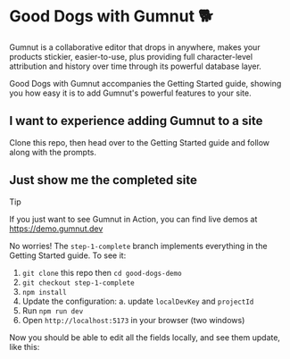 # Good Dogs with Gumnut 🐕

Gumnut is a collaborative editor that drops in anywhere, makes your products stickier, easier-to-use, plus providing full character-level attribution and history over time through its powerful database layer.

Good Dogs with Gumnut accompanies the Getting Started guide, showing you how easy it is to add Gumnut's powerful features to your site.

## I want to experience adding Gumnut to a site

Clone this repo, then head over to the Getting Started guide and follow along with the prompts.

## Just show me the completed site

> [!TIP]
> If you just want to see Gumnut in Action, you can find live demos at https://demo.gumnut.dev

No worries! The `step-1-complete` branch implements everything in the Getting Started guide. To see it:

1. `git clone` this repo then `cd good-dogs-demo`
2. `git checkout step-1-complete`
3. `npm install`
4. Update the configuration:
   a. update `localDevKey` and `projectId`
5. Run `npm run dev`
6. Open `http://localhost:5173` in your browser (two windows)

Now you should be able to edit all the fields locally, and see them update, like this:
